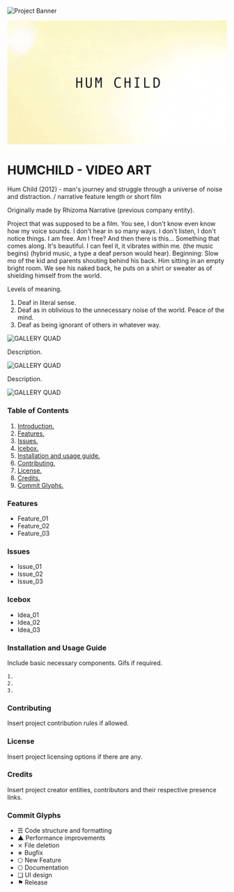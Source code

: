 ![Project Banner](/assets/template_visuals/temp-banner.png)

![](humchild.png)

<a name="intro"></a>
# HUMCHILD - VIDEO ART

Hum Child (2012) - man's journey and struggle through a universe of noise and distraction.
/ narrative feature length or short film

Originally made by Rhizoma Narrative (previous company entity).

Project that was supposed to be a film. You see, I don't know even know how my voice sounds. I don't hear in so many ways. I don't listen, I don't notice things. I am free. Am I free? And then there is this… Something that comes along. It's beautiful. I can feel it, it vibrates within me. (the music begins) (hybrid music, a type a deaf person would hear). Beginning: Slow mo of the kid and parents shouting behind his back. Him sitting in an empty bright room. We see his naked back, he puts on a shirt or sweater as of shielding himself from the world.

Levels of meaning.
1. Deaf in literal sense.
2. Deaf as in oblivious to the unnecessary noise of the world. Peace of the mind.
3. Deaf as being ignorant of others in whatever way.

![GALLERY QUAD](/assets/template_visuals/temp-dual-gallery.png)

Description.

![GALLERY QUAD](/assets/template_visuals/temp-triple-gallery.png)

Description.

![GALLERY QUAD](/assets/template_visuals/temp-quad-gallery.png)

### Table of Contents
1. [Introduction.](#intro)
2. [Features.](#features)
3. [Issues.](#issues)
4. [Icebox.](#icebox)
5. [Installation and usage guide.](#install)
6. [Contributing.](#contribute)
7. [License.](#license)
8. [Credits.](#credits)
9. [Commit Glyphs.](#glyphs)

<a name="features"></a>
### Features
+ Feature_01
+ Feature_02
+ Feature_03

<a name="issues"></a>
### Issues
+ Issue_01
+ Issue_02
+ Issue_03

<a name="icebox"></a>
### Icebox
+ Idea_01
+ Idea_02
+ Idea_03

<a name="install"></a>
### Installation and Usage Guide
Include basic necessary components. Gifs if required.
```
1. 
2. 
3. 
```

<a name="contribute"></a>
### Contributing
Insert project contribution rules if allowed.

<a name="license"></a>
### License
Insert project licensing options if there are any.

<a name="credits"></a>
### Credits
Insert project creator entities, contributors and their respective presence links.

<a name="glyphs"></a>
### Commit Glyphs

+ ☰ Code structure and formatting
+ ▲ Performance improvements
+ ⨯ File deletion
+ ∗ Bugfix
+ ⬡ New Feature
+ ⎔ Documentation
+ ❑ UI design
+ ⚑ Release



